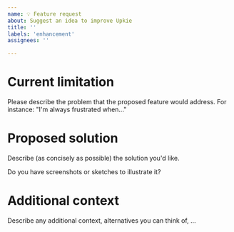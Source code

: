 ```yaml
---
name: 💡 Feature request
about: Suggest an idea to improve Upkie
title: ''
labels: 'enhancement'
assignees: ''

---
```


# Current limitation

Please describe the problem that the proposed feature would address. For instance: "I'm always frustrated when..."

# Proposed solution

Describe (as concisely as possible) the solution you'd like.

Do you have screenshots or sketches to illustrate it?

# Additional context

Describe any additional context, alternatives you can think of, ...
